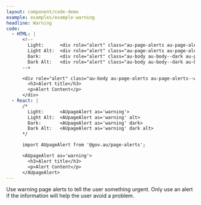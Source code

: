 ```yaml
---
layout: component/code-demo
example: examples/example-warning
headline: Warning
code:
  - HTML: |
      <!--
        Light:      <div role="alert" class="au-page-alerts au-page-alerts--warning">
        Light Alt:  <div role="alert" class="au-page-alerts au-page-alerts--warning au-page-alerts--alt">
        Dark:       <div role="alert" class="au-body au-body--dark au-page-alerts au-page-alerts--warning au-page-alerts--dark >
        Dark Alt:   <div role="alert" class="au-body au-body--dark au-body--alt au-page-alerts au-page-alerts--warning au-page-alerts--dark au-page-alerts--alt">
      -->

      <div role="alert" class="au-body au-page-alerts au-page-alerts--warning">
        <h3>Alert title</h3>
        <p>Alert Content</p>
      </div>
  - React: |
      /*
        Light:      <AUpageAlert as='warning'>
        Light Alt:  <AUpageAlert as='warning' alt>
        Dark:       <AUpageAlert as='warning' dark>
        Dark Alt:   <AUpageAlert as='warning' dark alt>
      */

      import AUpageAlert from '@gov.au/page-alerts';

      <AUpageAlert as='warning'>
        <h3>Alert title</h3>
        <p>Alert Content</p>
      </AUpageAlert>
---
```


Use warning page alerts to tell the user something urgent. Only use an alert if
the information will help the user avoid a problem.
